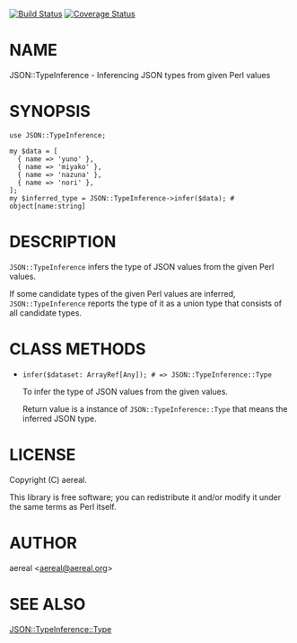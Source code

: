 [![Build Status](https://travis-ci.org/aereal/JSON-TypeInference.svg?branch=master)](https://travis-ci.org/aereal/JSON-TypeInference) [![Coverage Status](https://img.shields.io/coveralls/aereal/JSON-TypeInference/master.svg?style=flat)](https://coveralls.io/r/aereal/JSON-TypeInference?branch=master)
# NAME

JSON::TypeInference - Inferencing JSON types from given Perl values

# SYNOPSIS

    use JSON::TypeInference;

    my $data = [
      { name => 'yuno' },
      { name => 'miyako' },
      { name => 'nazuna' },
      { name => 'nori' },
    ];
    my $inferred_type = JSON::TypeInference->infer($data); # object[name:string]

# DESCRIPTION

` JSON::TypeInference ` infers the type of JSON values from the given Perl values.

If some candidate types of the given Perl values are inferred, ` JSON::TypeInference ` reports the type of it as a union type that consists of all candidate types.

# CLASS METHODS

- `infer($dataset: ArrayRef[Any]); # => JSON::TypeInference::Type`

    To infer the type of JSON values from the given values.

    Return value is a instance of ` JSON::TypeInference::Type ` that means the inferred JSON type.

# LICENSE

Copyright (C) aereal.

This library is free software; you can redistribute it and/or modify
it under the same terms as Perl itself.

# AUTHOR

aereal &lt;aereal@aereal.org>

# SEE ALSO

[JSON::TypeInference::Type](https://metacpan.org/pod/JSON::TypeInference::Type)
